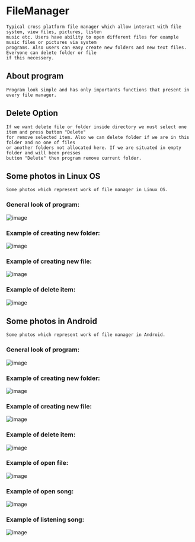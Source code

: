 # FileManager

```
Typical cross platform file manager which allow interact with file system, view files, pictures, listen 
music etc. Users have ability to open different files for example music files or pictures via system 
programs. Also users can easy create new folders and new text files. Everyone can delete folder or file
if this necessery.
```

## About program

```
Program look simple and has only importants functions that present in every file manager.
```

## Delete Option

```
If we want delete file or folder inside directory we must select one item and press button "Delete"
for remove selected item. Also we can delete folder if we are in this folder and no one of files 
or another folders not allocated here. If we are situated in empty folder and will been presses 
button "Delete" then program remove current folder.
```

## Some photos in Linux OS

```
Some photos which represent work of file manager in Linux OS. 
```

### General look of program:

![image](https://user-images.githubusercontent.com/36791929/40862743-232210e6-65f6-11e8-997e-fb86ab7c462a.png)

### Example of creating new folder:

![image](https://user-images.githubusercontent.com/36791929/40862766-38f1319a-65f6-11e8-8fbb-b68c7bf4943c.png)

### Example of creating new file:

![image](https://user-images.githubusercontent.com/36791929/40862794-50434798-65f6-11e8-91e4-ff436bc28868.png)

### Example of delete item: 

![image](https://user-images.githubusercontent.com/36791929/40862872-88e6055e-65f6-11e8-9f6f-eddb9aeca370.png)

## Some photos in Android

```
Some photos which represent work of file manager in Android.
```

### General look of program:

![image](https://user-images.githubusercontent.com/36791929/40864110-11b82976-65fb-11e8-80e3-ea41bbe487ef.png)

### Example of creating new folder:

![image](https://user-images.githubusercontent.com/36791929/40864131-321e69a0-65fb-11e8-9973-7ecfb4654001.png)

### Example of creating new file:

![image](https://user-images.githubusercontent.com/36791929/40864146-4a9e1a34-65fb-11e8-9cf8-f8f108336341.png)

### Example of delete item: 

![image](https://user-images.githubusercontent.com/36791929/40864159-5fa12caa-65fb-11e8-8097-54a0564c3a15.png)

### Example of open file:

![image](https://user-images.githubusercontent.com/36791929/40864173-6ca45512-65fb-11e8-9975-a6b8d0144e62.png)

### Example of open song:

![image](https://user-images.githubusercontent.com/36791929/40864198-9009c366-65fb-11e8-9214-e53fad591ad6.png)

### Example of listening song:

![image](https://user-images.githubusercontent.com/36791929/40864184-82b829dc-65fb-11e8-8e70-a5af06b5686e.png)
